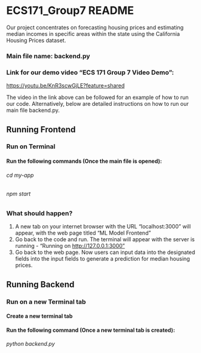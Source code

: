# ECS171_Group7 README

Our project concentrates on forecasting housing prices and estimating median incomes in specific areas within the state using the California Housing Prices dataset.

### Main file name: backend.py
### Link for our demo video “ECS 171 Group 7 Video Demo”: 
https://youtu.be/KnR3scwGjLE?feature=shared

The video in the link above can be followed for an example of how to run our code. Alternatively, below are detailed instructions on how to run our main file backend.py.

## Running Frontend

### Run on Terminal
#### Run the following commands (Once the main file is opened):
###### cd my-app
###### npm start

### What should happen?
1. A new tab on your internet browser with the URL “localhost:3000” will appear, with the web page titled “ML Model Frontend”
2. Go back to the code and run. The terminal will appear with the server is running - “Running on http://127.0.0.1:3000”
3. Go back to the web page. Now users can input data into the designated fields into the input fields to generate a prediction for median housing prices.

## Running Backend

### Run on a new Terminal tab
#### Create a new terminal tab
#### Run the following command (Once a new terminal tab is created):
###### python backend.py

